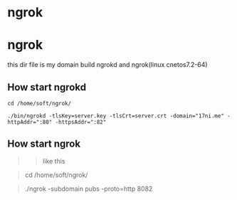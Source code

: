 # ngrok
# ngrok
this dir file is my domain build ngrokd and ngrok(linux cnetos7.2-64)


## How start ngrokd

```
cd /home/soft/ngrok/

./bin/ngrokd -tlsKey=server.key -tlsCrt=server.crt -domain="17ni.me" -httpAddr=":80" -httpsAddr=":82"
```

## How start ngrok
>> like this

> cd /home/soft/ngrok/

> ./ngrok -subdomain pubs -proto=http  8082
